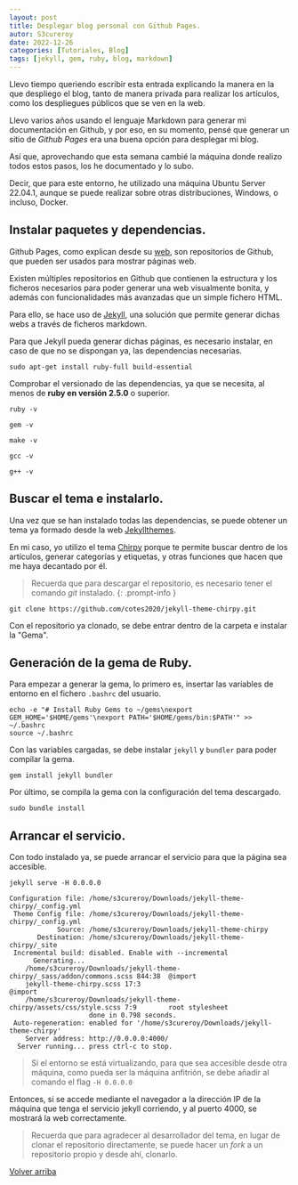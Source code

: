 ```yaml
---
layout: post
title: Desplegar blog personal con Github Pages.
autor: S3cureroy
date: 2022-12-26
categories: [Tutoriales, Blog]
tags: [jekyll, gem, ruby, blog, markdown]
---
```


Llevo tiempo queriendo escribir esta entrada explicando la manera en la que despliego el blog, tanto de manera privada para realizar los artículos, como los despliegues públicos que se ven en la web.

Llevo varios años usando el lenguaje Markdown para generar mi documentación en Github, y por eso, en su momento, pensé que generar un sitio de *Github Pages* era una buena opción para desplegar mi blog.

Así que, aprovechando que esta semana cambié la máquina donde realizo todos estos pasos, los he documentado y lo subo.

Decir, que para este entorno, he utilizado una máquina Ubuntu Server 22.04.1, aunque se puede realizar sobre otras distribuciones, Windows, o incluso, Docker.

## Instalar paquetes y dependencias.

Github Pages, como explican desde su [web](https://pages.github.com/), son repositorios de Github, que pueden ser usados para mostrar páginas web.

Existen múltiples repositorios en Github que contienen la estructura y los ficheros necesarios para poder generar una web visualmente bonita, y además con funcionalidades más avanzadas que un simple fichero HTML.

Para ello, se hace uso de [Jekyll](https://jekyllrb.com/), una solución que permite generar dichas webs a través de ficheros markdown. 

Para que Jekyll pueda generar dichas páginas, es necesario instalar, en caso de que no se dispongan ya, las dependencias necesarias.

~~~
sudo apt-get install ruby-full build-essential
~~~

Comprobar el versionado de las dependencias, ya que se necesita, al menos de **ruby en versión 2.5.0** o superior.

~~~
ruby -v
~~~

~~~
gem -v
~~~

~~~
make -v
~~~

~~~
gcc -v
~~~

~~~
g++ -v
~~~

## Buscar el tema e instalarlo.

Una vez que se han instalado todas las dependencias, se puede obtener un tema ya formado desde la web [Jekyllthemes](http://jekyllthemes.org/). 

En mi caso, yo utilizo el tema [Chirpy](https://github.com/cotes2020/jekyll-theme-chirpy/) porque te permite buscar dentro de los artículos, generar categorías y etiquetas, y otras funciones que hacen que me haya decantado por él.

> Recuerda que para descargar el repositorio, es necesario tener el comando *git* instalado.
{: .prompt-info }

~~~
git clone https://github.com/cotes2020/jekyll-theme-chirpy.git
~~~

Con el repositorio ya clonado, se debe entrar dentro de la carpeta e instalar la "Gema".

## Generación de la gema de Ruby.

Para empezar a generar la gema, lo primero es, insertar las variables de entorno en el fichero ```.bashrc``` del usuario.

~~~
echo -e "# Install Ruby Gems to ~/gems\nexport GEM_HOME='$HOME/gems'\nexport PATH='$HOME/gems/bin:$PATH'" >> ~/.bashrc
source ~/.bashrc
~~~

Con las variables cargadas, se debe instalar ```jekyll``` y ```bundler``` para poder compilar la gema.

~~~
gem install jekyll bundler
~~~

Por último, se compila la gema con la configuración del tema descargado.

~~~
sudo bundle install
~~~

## Arrancar el servicio.

Con todo instalado ya, se puede arrancar el servicio para que la página sea accesible.

~~~console
jekyll serve -H 0.0.0.0

Configuration file: /home/s3cureroy/Downloads/jekyll-theme-chirpy/_config.yml
 Theme Config file: /home/s3cureroy/Downloads/jekyll-theme-chirpy/_config.yml
            Source: /home/s3cureroy/Downloads/jekyll-theme-chirpy
       Destination: /home/s3cureroy/Downloads/jekyll-theme-chirpy/_site
 Incremental build: disabled. Enable with --incremental
      Generating...
    /home/s3cureroy/Downloads/jekyll-theme-chirpy/_sass/addon/commons.scss 844:38  @import
    jekyll-theme-chirpy.scss 17:3                                                  @import
    /home/s3cureroy/Downloads/jekyll-theme-chirpy/assets/css/style.scss 7:9        root stylesheet
                    done in 0.798 seconds.
 Auto-regeneration: enabled for '/home/s3cureroy/Downloads/jekyll-theme-chirpy'
    Server address: http://0.0.0.0:4000/
  Server running... press ctrl-c to stop.
~~~

> Si el entorno se está virtualizando, para que sea accesible desde otra máquina, como pueda ser la máquina anfitrión, se debe añadir al comando el flag ```-H 0.0.0.0```

Entonces, si se accede mediante el navegador a la dirección IP de la máquina que tenga el servicio jekyll corriendo, y al puerto 4000, se mostrará la web correctamente.

> Recuerda que para agradecer al desarrollador del tema, en lugar de clonar el repositorio directamente, se puede hacer un *fork* a un repositorio propio y desde ahí, clonarlo. 


<a href="#top">Volver arriba</a>